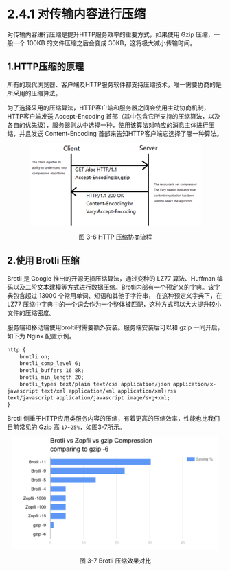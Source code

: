 # 2.4.1 对传输内容进行压缩

对传输内容进行压缩是提升HTTP服务效率的重要方式，如果使用 Gzip 压缩，一般一个 100KB 的文件压缩之后会变成 30KB，这将极大减小传输时间。

## 1.HTTP压缩的原理

所有的现代浏览器、客户端及HTTP服务软件都支持压缩技术，唯一需要协商的是所采用的压缩算法。

为了选择采用的压缩算法，HTTP客户端和服务器之间会使用主动协商机制，HTTP客户端发送 Accept-Encoding 首部（其中包含它所支持的压缩算法，以及各自的优先级），服务器则从中选择一种，使用该算法对响应的消息主体进行压缩，并且发送 Content-Encoding 首部来告知HTTP客户端它选择了哪一种算法。

<div  align="center">
	<img src="../assets/compress.png" width = "400"  align=center />
	<p>图 3-6 HTTP 压缩协商流程</p>
</div>

## 2.使用 Brotli 压缩

Brotli 是 Google 推出的开源无损压缩算法，通过变种的 LZ77 算法、Huffman 编码以及二阶文本建模等方式进行数据压缩。Brotli内部有一个预定义的字典。该字典包含超过 13000 个常用单词、短语和其他子字符串，
在这种预定义字典下，在 LZ77 压缩中字典中的一个词会作为一个整体被匹配，这种方式可以大大提升较小文件的压缩密度。


服务端和移动端使用brolti时需要额外安装。服务端安装后可以和 gzip 一同开启，如下为 Nginx 配置示例。

```
http {
	brotli on;
    brotli_comp_level 6;
    brotli_buffers 16 8k;
    brotli_min_length 20;
    brotli_types text/plain text/css application/json application/x-javascript text/xml application/xml application/xml+rss text/javascript application/javascript image/svg+xml;	
}
```

Brotli 侧重于HTTP应用类服务内容的压缩，有着更高的压缩效率，性能也比我们目前常见的 Gzip 高 `17~25%`，如图3-7所示。

<div  align="center">
	<img src="../assets/brotli.jpeg" width = "480"  align=center />
	<p>图 3-7 Brotli 压缩效果对比</p>
</div>